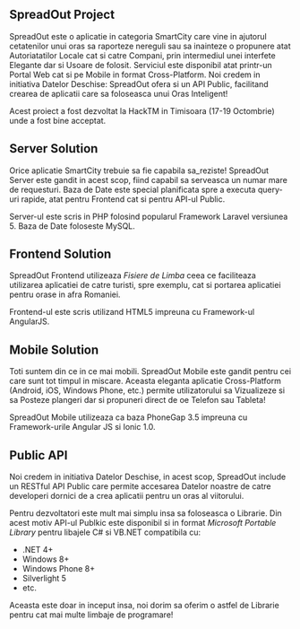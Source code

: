 SpreadOut Project
-----------------

SpreadOut este o aplicatie in categoria SmartCity care vine in ajutorul cetatenilor unui oras sa raporteze nereguli sau sa inainteze o propunere atat Autoriatatilor Locale cat si catre Compani, prin intermediul unei interfete Elegante dar si Usoare de folosit. Serviciul este disponibil atat printr-un Portal Web cat si pe Mobile in format Cross-Platform.
Noi credem in initiativa Datelor Deschise: SpreadOut ofera si un API Public, facilitand crearea de aplicatii care sa foloseasca unui Oras Inteligent!

Acest proiect a fost dezvoltat la HackTM in Timisoara (17-19 Octombrie) unde a fost bine acceptat.

Server Solution
---------------

Orice aplicatie SmartCity trebuie sa fie capabila sa_reziste!
SpreadOut Server este gandit in acest scop, fiind capabil sa serveasca un numar mare de requesturi. Baza de Date este special planificata spre a executa query-uri rapide, atat pentru Frontend cat si pentru API-ul Public.

Server-ul este scris in PHP folosind popularul Framework Laravel versiunea 5. Baza de Date foloseste MySQL.

Frontend Solution
-----------------



SpreadOut Frontend utilizeaza _Fisiere de Limba_ ceea ce faciliteaza utilizarea aplicatiei de catre turisti, spre exemplu, cat si portarea aplicatiei pentru orase in afra Romaniei.

Frontend-ul este scris utilizand HTML5 impreuna cu Framework-ul AngularJS.


Mobile Solution
---------------

Toti suntem din ce in ce mai mobili. SpreadOut Mobile este gandit pentru cei care sunt tot timpul in miscare.
Aceasta eleganta aplicatie Cross-Platform (Android, iOS, Windows Phone, etc.) permite utilizatorului sa Vizualizeze si sa Posteze plangeri dar si propuneri direct de oe Telefon sau Tableta!

SpreadOut Mobile utilizeaza ca baza PhoneGap 3.5 impreuna cu Framework-urile Angular JS si Ionic 1.0.


Public API
----------

Noi credem in initiativa Datelor Deschise, in acest scop, SpreadOut include un RESTful API Public care permite accesarea Datelor noastre de catre developeri dornici de a crea aplicatii pentru un oras al viitorului.

Pentru dezvoltatori este mult mai simplu insa sa foloseasca o Librarie. Din acest motiv API-ul Publkic este disponibil si in format _Microsoft Portable Library_ pentru libajele C# si VB.NET compatibila cu:
<ul>
  <li>.NET 4+</li>
  <li>Windows 8+</li>
  <li>Windows Phone 8+</li>
  <li>Silverlight 5</li>
  <li>etc.</li>
</ul>
Aceasta este doar in inceput insa, noi dorim sa oferim o astfel de Librarie pentru cat mai multe limbaje de programare!
